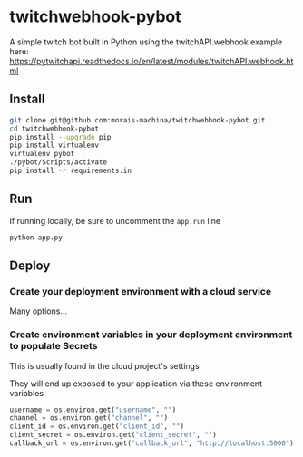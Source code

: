 # twitchwebhook-pybot

A simple twitch bot built in Python using the twitchAPI.webhook example here: <https://pytwitchapi.readthedocs.io/en/latest/modules/twitchAPI.webhook.html>

## Install

```bash
git clone git@github.com:morais-machina/twitchwebhook-pybot.git
cd twitchwebhook-pybot
pip install --upgrade pip
pip install virtualenv
virtualenv pybot
./pybot/Scripts/activate
pip install -r requirements.in
```

## Run

If running locally, be sure to uncomment the `app.run` line

```bash
python app.py
```

## Deploy

### Create your deployment environment with a cloud service

Many options...

### Create environment variables in your deployment environment to populate Secrets

This is usually found in the cloud project's settings

They will end up exposed to your application via these environment variables

```Python
username = os.environ.get("username", "")
channel = os.environ.get("channel", "")
client_id = os.environ.get("client_id", "")
client_secret = os.environ.get("client_secret", "")
callback_url = os.environ.get("callback_url", "http://localhost:5000")
```
